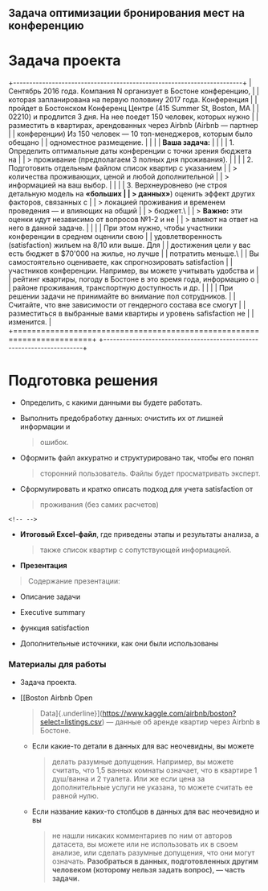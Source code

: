 ## Задача оптимизации бронирования мест на конференцию

# Задача проекта

+-----------------------------------------------------------------------+
| Сентябрь 2016 года. Компания N организует в Бостоне конференцию,      |
| которая запланирована на первую половину 2017 года. Конференция       |
| пройдет в Бостонском Конференц Центре (415 Summer St, Boston, MA      |
| 02210) и продлится 3 дня. На нее поедет 150 человек, которых нужно    |
| разместить в квартирах, арендованных через Airbnb (Airbnb ― партнер   |
| конференции) Из 150 человек ― 10 топ-менеджеров, которым было обещано |
| одноместное размещение.                                               |
|                                                                       |
| **Ваша задача:**                                                      |
|                                                                       |
| 1.  Определить оптимальные даты конференции с точки зрения бюджета на |
|     > проживание (предполагаем 3 полных дня проживания).              |
|                                                                       |
| 2.  Подготовить отдельным файлом список квартир с указанием           |
|     > количества проживающих, ценой и любой дополнительной            |
|     > информацией на ваш выбор.                                       |
|                                                                       |
| 3.  Верхнеуровнево (не строя детальную модель на **«**больших         |
|     > данных**»**) оценить эффект других факторов, связанных с        |
|     > локацией проживания и временем проведения ― и влияющих на общий |
|     > бюджет.\                                                        |
|     > **Важно:** эти оценки идут независимо от вопросов №1-2 и не     |
|     > влияют на ответ на него в данной задаче.                        |
|                                                                       |
| При этом нужно, чтобы участники конференции в среднем оценили свою    |
| удовлетворенность (satisfaction) жильем на 8/10 или выше. Для         |
| достижения цели у вас есть бюджет в \$70'000 на жилье, но лучше       |
| потратить меньше.\                                                    |
| Вы самостоятельно оцениваете, как спрогнозировать satisfaction        |
| участников конференции. Например, вы можете учитывать удобства и      |
| рейтинг квартиры, погоду в Бостоне в это время года, информацию о     |
| районе проживания, транспортную доступность и др.                     |
|                                                                       |
| При решении задачи не принимайте во внимание пол сотрудников.         |
| Считайте, что вне зависимости от гендерного состава все смогут        |
| разместиться в выбранные вами квартиры и уровень safisfaction не      |
| изменится.                                                            |
+=======================================================================+
+-----------------------------------------------------------------------+

# 

# 

# Подготовка решения

-   Определить, с какими данными вы будете работать.

-   Выполнить предобработку данных: очистить их от лишней информации и
    > ошибок.

-   Оформить файл аккуратно и структурировано так, чтобы его понял
    > сторонний пользователь. Файлы будет просматривать эксперт.

-   Сформулировать и кратко описать подход для учета satisfaction от
    > проживания (без самих расчетов)

```{=html}
<!-- -->
```
-   **Итоговый Excel-файл**, где приведены этапы и результаты анализа, а
    > также список квартир с сопутствующей информацией.

-   **Презентация**

> Содержание презентации:

-   Описание задачи

-   Executive summary

-   функция satisfaction

-   Дополнительные источники, как они были использованы

### Материалы для работы

-   Задача проекта.

-   [[Boston Airbnb Open
    > Data]{.underline}](https://www.kaggle.com/airbnb/boston?select=listings.csv)
    > ― данные об аренде квартир через Airbnb в Бостоне.

    -   Если какие-то детали в данных для вас неочевидны, вы можете
        > делать разумные допущения. Например, вы можете считать, что
        > 1,5 ванных комнаты означает, что в квартире 1 душ/ванна и 2
        > туалета. Или же если цена за дополнительные услуги не указана,
        > то можете считать ее равной нулю.

    -   Если название каких-то столбцов в данных для вас неочевидно и вы
        > не нашли никаких комментариев по ним от авторов датасета, вы
        > можете или не использовать их в своем анализе, или сделать
        > разумные допущения, что они могут означать. **Разобраться в
        > данных, подготовленных другим человеком (которому нельзя
        > задать вопрос), ― часть задачи.**
